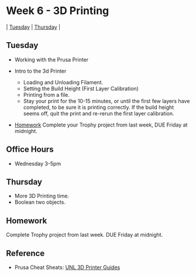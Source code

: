 # Week 6 - 3D Printing

| [Tuesday](#tuesday) | [Thursday](#thursday) |

## Tuesday

- Working with the Prusa Printer
- Intro to the 3d Printer
  - Loading and Unloading Filament.  
  - Setting the Build Height (First Layer Calibration)
  - Printing from a file. 
  - Stay your print for the 10-15 minutes, or until the first few layers have completed, to be sure it is printing correctly. If the build height seems off, quit the print and re-rerun the first layer calibration.

- [Homework](#homework) Complete your Trophy project from last week, DUE Friday at midnight.

## Office Hours 
- Wednesday 3-5pm

## Thursday

- More 3D Printing time. 
- Boolean two objects. 

## Homework 

Complete Trophy project from last week. DUE Friday at midnight. 

## Reference
- Prusa Cheat Sheats: [UNL 3D Printer Guides](https://docs.google.com/document/d/1vCnLAMQ0IFE0_WeRT_rv4E3FyUzv3gbLFVJa0F7clCM/edit?usp=sharing)
